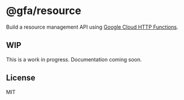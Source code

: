 # @gfa/resource

Build a resource management API using [Google Cloud HTTP Functions](https://cloud.google.com/functions/docs/writing/http).

## WIP

This is a work in progress. Documentation coming soon.

## License

MIT
